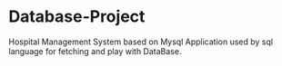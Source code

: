 # Database-Project
Hospital Management System based on Mysql Application used by sql language for fetching and play with DataBase.
